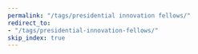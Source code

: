 ```yaml
---
permalink: "/tags/presidential innovation fellows/"
redirect_to:
- "/tags/presidential-innovation-fellows/"
skip_index: true
---
```



